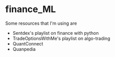 # finance_ML

Some resources that I'm using are 

* Sentdex's playlist on finance with python
* TradeOptionsWithMe's playlist on algo-trading
* QuantConnect
* Quanpedia
